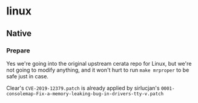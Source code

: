 # linux

## Native

### Prepare
Yes we're going into the original upstream cerata repo for Linux, but we're not
going to modify anything, and it won't hurt to run `make mrproper` to be safe
just in case.

Clear's `CVE-2019-12379.patch` is already applied by sirlucjan's
`0001-consolemap-Fix-a-memory-leaking-bug-in-drivers-tty-v.patch`
